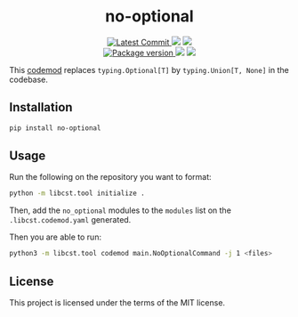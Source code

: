 <h1 align="center">
    <strong>no-optional</strong>
</h1>
<p align="center">
    <a href="https://github.com/Kludex/no-optional" target="_blank">
        <img src="https://img.shields.io/github/last-commit/Kludex/no-optional" alt="Latest Commit">
    </a>
        <img src="https://img.shields.io/github/workflow/status/Kludex/no-optional/Test">
        <img src="https://img.shields.io/codecov/c/github/Kludex/no-optional">
    <br />
    <a href="https://pypi.org/project/no-optional" target="_blank">
        <img src="https://img.shields.io/pypi/v/no-optional" alt="Package version">
    </a>
    <img src="https://img.shields.io/pypi/pyversions/no-optional">
    <img src="https://img.shields.io/github/license/Kludex/no-optional">
</p>

This [codemod](https://libcst.readthedocs.io/en/stable/codemods_tutorial.html) replaces `typing.Optional[T]` by `typing.Union[T, None]` in the codebase.

## Installation

```bash
pip install no-optional
```

## Usage

Run the following on the repository you want to format:

```bash
python -m libcst.tool initialize .
```

Then, add the `no_optional` modules to the `modules` list on the `.libcst.codemod.yaml` generated.

Then you are able to run:

```bash
python3 -m libcst.tool codemod main.NoOptionalCommand -j 1 <files>
```

## License

This project is licensed under the terms of the MIT license.
